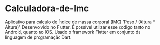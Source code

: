 # Calculadora-de-Imc
Aplicativo para cálculo de Índice de massa corporal (IMC) 'Peso / (Altura * Altura)'.
Desenvolvido no Flutter.
É possível utilizar esse codigo tanto no Android, quanto no IOS. 
Usado o framework Flutter em conjunto da linguagem de programação Dart. 

